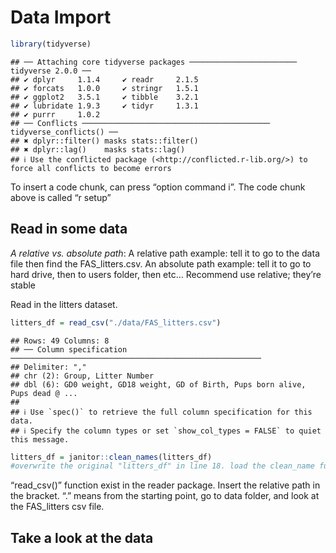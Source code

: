 Data Import
================

``` r
library(tidyverse)
```

    ## ── Attaching core tidyverse packages ──────────────────────── tidyverse 2.0.0 ──
    ## ✔ dplyr     1.1.4     ✔ readr     2.1.5
    ## ✔ forcats   1.0.0     ✔ stringr   1.5.1
    ## ✔ ggplot2   3.5.1     ✔ tibble    3.2.1
    ## ✔ lubridate 1.9.3     ✔ tidyr     1.3.1
    ## ✔ purrr     1.0.2     
    ## ── Conflicts ────────────────────────────────────────── tidyverse_conflicts() ──
    ## ✖ dplyr::filter() masks stats::filter()
    ## ✖ dplyr::lag()    masks stats::lag()
    ## ℹ Use the conflicted package (<http://conflicted.r-lib.org/>) to force all conflicts to become errors

To insert a code chunk, can press “option command i”. The code chunk
above is called “r setup”

## Read in some data

*A relative vs. absolute path*: A relative path example: tell it to go
to the data file then find the FAS_litters.csv. An absolute path
example: tell it to go to hard drive, then to users folder, then etc…
Recommend use relative; they’re stable

Read in the litters dataset.

``` r
litters_df = read_csv("./data/FAS_litters.csv")
```

    ## Rows: 49 Columns: 8
    ## ── Column specification ────────────────────────────────────────────────────────
    ## Delimiter: ","
    ## chr (2): Group, Litter Number
    ## dbl (6): GD0 weight, GD18 weight, GD of Birth, Pups born alive, Pups dead @ ...
    ## 
    ## ℹ Use `spec()` to retrieve the full column specification for this data.
    ## ℹ Specify the column types or set `show_col_types = FALSE` to quiet this message.

``` r
litters_df = janitor::clean_names(litters_df)
#overwrite the original "litters_df" in line 18. load the clean_name function which is in the janitor package. Can load janitor package with tidyverse above but we only want the clean_name function so we write it with the ::.
```

“read_csv()” function exist in the reader package. Insert the relative
path in the bracket. “.” means from the starting point, go to data
folder, and look at the FAS_litters csv file.

## Take a look at the data

